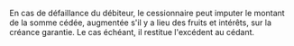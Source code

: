 En cas de défaillance du débiteur, le cessionnaire peut imputer le montant de la somme cédée, augmentée s'il y a lieu des fruits et intérêts, sur la créance garantie. Le cas échéant, il restitue l'excédent au cédant.

